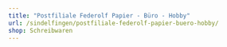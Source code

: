 ```yaml
---
title: "Postfiliale Federolf Papier - Büro - Hobby"
url: /sindelfingen/postfiliale-federolf-papier-buero-hobby/
shop: Schreibwaren
---
```

